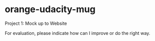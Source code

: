 # orange-udacity-mug
 Project 1: Mock up to Website

For evaluation, please indicate how can I improve or do the right way.
